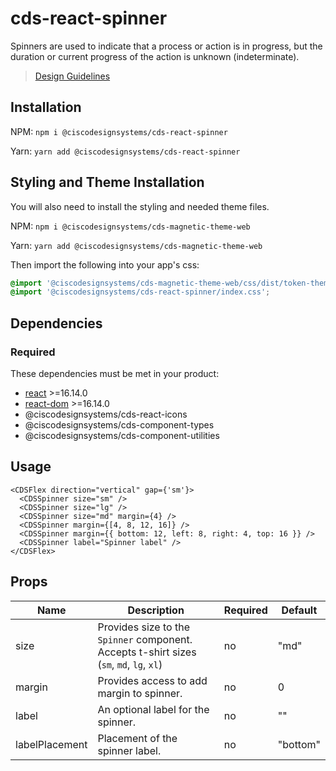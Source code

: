 # cds-react-spinner

Spinners are used to indicate that a process or action is in progress, but the duration or current progress of the action is unknown (indeterminate).

> [Design Guidelines](https://magnetic.cisco.com/0a43ab5cd/p/43b10f-progress-and-loading-indicators/b/016102)

## Installation

NPM: `npm i @ciscodesignsystems/cds-react-spinner`

Yarn: `yarn add @ciscodesignsystems/cds-react-spinner`

## Styling and Theme Installation

You will also need to install the styling and needed theme files.

NPM: `npm i @ciscodesignsystems/cds-magnetic-theme-web`

Yarn: `yarn add @ciscodesignsystems/cds-magnetic-theme-web`

Then import the following into your app's css:

```css
@import '@ciscodesignsystems/cds-magnetic-theme-web/css/dist/token-theme-light-variables.css';
@import '@ciscodesignsystems/cds-react-spinner/index.css';
```

## Dependencies

### Required

These dependencies must be met in your product:

- [react](https://www.npmjs.com/package/react) >=16.14.0
- [react-dom](https://www.npmjs.com/package/react-dom) >=16.14.0
- @ciscodesignsystems/cds-react-icons
- @ciscodesignsystems/cds-component-types
- @ciscodesignsystems/cds-component-utilities

## Usage

```tsx
<CDSFlex direction="vertical" gap={'sm'}>
  <CDSSpinner size="sm" />
  <CDSSpinner size="lg" />
  <CDSSpinner size="md" margin={4} />
  <CDSSpinner margin={[4, 8, 12, 16]} />
  <CDSSpinner margin={{ bottom: 12, left: 8, right: 4, top: 16 }} />
  <CDSSpinner label="Spinner label" />
</CDSFlex>
```

## Props

| Name           | Description                                                                              | Required | Default  |
| -------------- | ---------------------------------------------------------------------------------------- | -------- | -------- |
| size           | Provides size to the `Spinner` component. Accepts t-shirt sizes (`sm`, `md`, `lg`, `xl`) | no       | "md"     |
| margin         | Provides access to add margin to spinner.                                                | no       | 0        |
| label          | An optional label for the spinner.                                                       | no       | ""       |
| labelPlacement | Placement of the spinner label.                                                          | no       | "bottom" |
